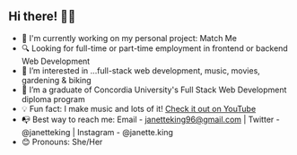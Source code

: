 ## Hi there! 👋🏽
* 👾 I'm currently working on my personal project: Match Me
* 🔍 Looking for full-time or part-time employment in frontend or backend Web Development
* 👀 I’m interested in ...full-stack web development, music, movies, gardening & biking
* 🌱 I’m a graduate of Concordia University's Full Stack Web Development diploma program
* 💡 Fun fact: I make music and lots of it! [Check it out on YouTube](https://youtu.be/WePRzklNc1c)
* 📭 Best way to reach me: Email - janetteking96@gmail.com | Twitter - @janetteking | Instagram - @janette.king
* 😊 Pronouns: She/Her
 

<!---
Jae-Kae/Jae-Kae is a ✨ special ✨ repository because its `README.md` (this file) appears on your GitHub profile.
You can click the Preview link to take a look at your changes.
--->
